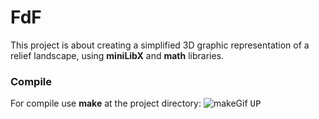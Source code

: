 # FdF
This project is about creating a simplified 3D graphic representation of a
relief landscape, using __miniLibX__ and __math__ libraries.
### Compile
For compile use __make__ at the project directory:
![makeGif](https://media.giphy.com/media/j0dkL3KDUWslG0yEeI/source.gif)
<kbd>UP</kbd>
